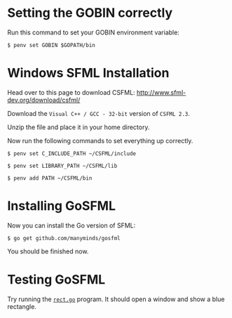 # Setting the GOBIN correctly

Run this command to set your GOBIN environment variable:

```
$ penv set GOBIN $GOPATH/bin
```

# Windows SFML Installation

Head over to this page to download CSFML: http://www.sfml-dev.org/download/csfml/

Download the `Visual C++ / GCC - 32-bit` version of `CSFML 2.3`.

Unzip the file and place it in your home directory.

Now run the following commands to set everything up correctly.

```
$ penv set C_INCLUDE_PATH ~/CSFML/include
```

```
$ penv set LIBRARY_PATH ~/CSFML/lib
```

```
$ penv add PATH ~/CSFML/bin
```

# Installing GoSFML

Now you can install the Go version of SFML:

```
$ go get github.com/manyminds/gosfml
```

You should be finished now.

# Testing GoSFML

Try running the [`rect.go`](./rect.go) program. It should open a window and
show a blue rectangle.
